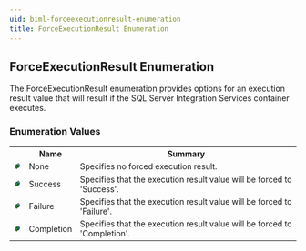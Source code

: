 ```yaml
---
uid: biml-forceexecutionresult-enumeration
title: ForceExecutionResult Enumeration
---
```


## ForceExecutionResult Enumeration

<div class="LanguageSummary"><div class ="SummaryItem">The ForceExecutionResult enumeration provides options for an execution result value that will result if the SQL Server Integration Services container executes.</div></div>
<div class="EnumValueGroup">

### Enumeration Values

<table id="EnumValue" class="MemberList"><tbody><tr><th class="MemberTypeIconColumnHeader">&nbsp;</th><th class="MemberNameColumnHeader">Name</th><th class="MemberSummaryColumnHeader">Summary</th></tr><tr class="cd0"><td align="center" class="MemberTypeIcon"><img src="enumValue.png"></img></td><td class="MemberName">None</td><td class="MemberSummary"><div class ="SummaryItem">Specifies no forced execution result.</div></td></tr><tr class="cd1"><td align="center" class="MemberTypeIcon"><img src="enumValue.png"></img></td><td class="MemberName">Success</td><td class="MemberSummary"><div class ="SummaryItem">Specifies that the execution result value will be forced to 'Success'.</div></td></tr><tr class="cd0"><td align="center" class="MemberTypeIcon"><img src="enumValue.png"></img></td><td class="MemberName">Failure</td><td class="MemberSummary"><div class ="SummaryItem">Specifies that the execution result value will be forced to 'Failure'.</div></td></tr><tr class="cd1"><td align="center" class="MemberTypeIcon"><img src="enumValue.png"></img></td><td class="MemberName">Completion</td><td class="MemberSummary"><div class ="SummaryItem">Specifies that the execution result value will be forced to 'Completion'.</div></td></tr></tbody></table>
</div>